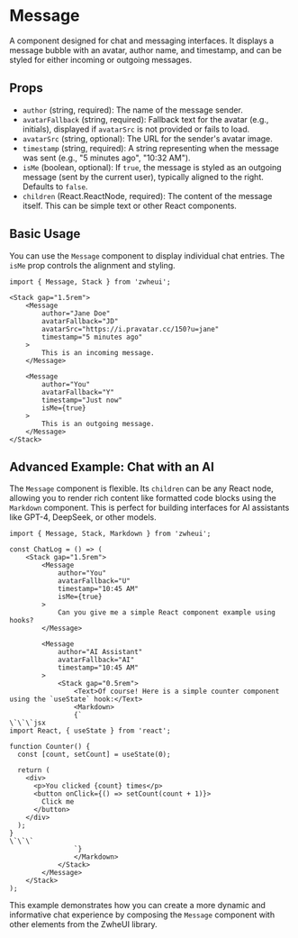 # Message

A component designed for chat and messaging interfaces. It displays a message bubble with an avatar, author name, and timestamp, and can be styled for either incoming or outgoing messages.

## Props

*   `author` (string, required): The name of the message sender.
*   `avatarFallback` (string, required): Fallback text for the avatar (e.g., initials), displayed if `avatarSrc` is not provided or fails to load.
*   `avatarSrc` (string, optional): The URL for the sender's avatar image.
*   `timestamp` (string, required): A string representing when the message was sent (e.g., "5 minutes ago", "10:32 AM").
*   `isMe` (boolean, optional): If `true`, the message is styled as an outgoing message (sent by the current user), typically aligned to the right. Defaults to `false`.
*   `children` (React.ReactNode, required): The content of the message itself. This can be simple text or other React components.

## Basic Usage

You can use the `Message` component to display individual chat entries. The `isMe` prop controls the alignment and styling.

```tsx
import { Message, Stack } from 'zwheui';

<Stack gap="1.5rem">
    <Message
        author="Jane Doe"
        avatarFallback="JD"
        avatarSrc="https://i.pravatar.cc/150?u=jane"
        timestamp="5 minutes ago"
    >
        This is an incoming message.
    </Message>

    <Message
        author="You"
        avatarFallback="Y"
        timestamp="Just now"
        isMe={true}
    >
        This is an outgoing message.
    </Message>
</Stack>
```

## Advanced Example: Chat with an AI

The `Message` component is flexible. Its `children` can be any React node, allowing you to render rich content like formatted code blocks using the `Markdown` component. This is perfect for building interfaces for AI assistants like GPT-4, DeepSeek, or other models.

```tsx
import { Message, Stack, Markdown } from 'zwheui';

const ChatLog = () => (
    <Stack gap="1.5rem">
        <Message
            author="You"
            avatarFallback="U"
            timestamp="10:45 AM"
            isMe={true}
        >
            Can you give me a simple React component example using hooks?
        </Message>

        <Message
            author="AI Assistant"
            avatarFallback="AI"
            timestamp="10:45 AM"
        >
            <Stack gap="0.5rem">
                <Text>Of course! Here is a simple counter component using the `useState` hook:</Text>
                <Markdown>
                {`
\`\`\`jsx
import React, { useState } from 'react';

function Counter() {
  const [count, setCount] = useState(0);

  return (
    <div>
      <p>You clicked {count} times</p>
      <button onClick={() => setCount(count + 1)}>
        Click me
      </button>
    </div>
  );
}
\`\`\`
                `}
                </Markdown>
            </Stack>
        </Message>
    </Stack>
);
```
This example demonstrates how you can create a more dynamic and informative chat experience by composing the `Message` component with other elements from the ZwheUI library.